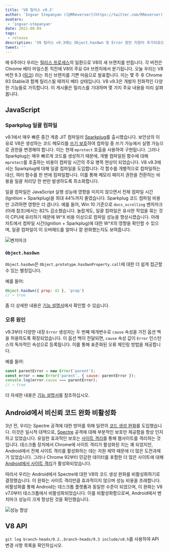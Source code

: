 ```yaml
---
title: 'V8 릴리스 v9.3'
author: 'Ingvar Stepanyan ([@RReverser](https://twitter.com/RReverser))'
avatars:
 - 'ingvar-stepanyan'
date: 2021-08-09
tags:
 - release
description: 'V8 릴리스 v9.3에는 Object.hasOwn 및 Error 원인 지원이 추가되었으며, 컴파일 성능이 향상되고 Android에서 신뢰할 수 없는 코드 생성을 방지하는 완화 기능이 비활성화되었습니다.'
tweet: ''
---
```

매 6주마다 우리는 [릴리스 프로세스](https://v8.dev/docs/release-process)의 일환으로 V8의 새 브랜치를 만듭니다. 각 버전은 Chrome 베타 마일스톤 직전에 V8의 주요 Git 브랜치에서 분기됩니다. 오늘 우리는 V8 버전 9.3 ([링크](https://chromium.googlesource.com/v8/v8.git/+log/branch-heads/9.3)) 라는 최신 브랜치를 기쁜 마음으로 발표합니다. 이는 몇 주 후 Chrome 93 Stable과 함께 릴리스될 때까지 베타 상태입니다. V8 v9.3은 개발자 친화적인 다양한 기능들로 가득합니다. 이 게시물은 릴리스를 기대하며 몇 가지 주요 내용을 미리 살펴봅니다.

<!--truncate-->
## JavaScript

### Sparkplug 일괄 컴파일

v9.1에서 매우 빠른 중간 계층 JIT 컴파일러 [Sparkplug](https://v8.dev/blog/sparkplug)를 출시했습니다. 보안상의 이유로 V8은 생성하는 코드 메모리를 [쓰기 보호](https://en.wikipedia.org/wiki/W%5EX)하여 컴파일 중 쓰기 가능에서 실행 가능으로 권한을 변경해야 합니다. 이는 현재 `mprotect` 호출을 사용하여 구현됩니다. 그러나 Sparkplug는 매우 빠르게 코드를 생성하기 때문에, 개별 컴파일된 함수에 대해 `mprotect`를 호출하는 비용이 컴파일 시간의 주요 병목 현상이 되었습니다. V8 v9.3에서는 Sparkplug에 대해 일괄 컴파일을 도입합니다: 각 함수를 개별적으로 컴파일하는 대신, 여러 함수를 한 번에 컴파일합니다. 이를 통해 메모리 페이지 권한을 전환하는 비용을 일괄 처리당 한 번만 발생하도록 최소화합니다.

일괄 컴파일은 JavaScript 실행 성능에 영향을 미치지 않으면서 전체 컴파일 시간(Ignition + Sparkplug)을 최대 44%까지 줄였습니다. Sparkplug 코드 컴파일 비용만 고려하면 영향은 더 큽니다. 예를 들어, Win 10 기준으로 `docs_scrolling` 벤치마크(아래 참조)에서는 82% 감소했습니다. 놀랍게도, 일괄 컴파일은 유사한 작업을 묶는 것이 CPU에 유리하기 때문에 W^X 비용 이상으로 컴파일 성능을 향상시켰습니다. 아래 차트에서 컴파일 시간(Ignition + Sparkplug)에 대한 W^X의 영향을 확인할 수 있으며, 일괄 컴파일이 이 오버헤드를 얼마나 잘 완화했는지도 보여줍니다.

![벤치마크](/_img/v8-release-93/sparkplug.svg)

### `Object.hasOwn`

`Object.hasOwn`은 `Object.prototype.hasOwnProperty.call`에 대한 더 쉽게 접근할 수 있는 별칭입니다.

예를 들어:

```javascript
Object.hasOwn({ prop: 42 }, 'prop')
// → true
```

좀 더 상세한 내용은 [기능 설명서](https://v8.dev/features/object-has-own)에서 확인할 수 있습니다.

### 오류 원인

v9.3부터 다양한 내장 `Error` 생성자는 두 번째 매개변수로 `cause` 속성을 가진 옵션 백을 허용하도록 확장되었습니다. 이 옵션 백이 전달되면, `cause` 속성 값이 `Error` 인스턴스의 독자적인 속성으로 등록됩니다. 이를 통해 표준화된 오류 체인링 방법을 제공합니다.

예를 들어:

```javascript
const parentError = new Error('parent');
const error = new Error('parent', { cause: parentError });
console.log(error.cause === parentError);
// → true
```

더 자세한 내용은 [기능 설명서](https://v8.dev/features/error-cause)를 참조하십시오.

## Android에서 비신뢰 코드 완화 비활성화

3년 전, 우리는 Spectre 공격에 대한 방어를 위해 일련의 [코드 생성 완화](https://v8.dev/blog/spectre)를 도입했습니다. 이것은 일시적 대책으로, [Spectre](https://spectreattack.com/spectre.pdf) 공격에 대해 부분적인 보호만 제공함을 항상 인지하고 있었습니다. 유일한 효과적인 보호는 [사이트 격리](https://blog.chromium.org/2021/03/mitigating-side-channel-attacks.html)를 통해 웹사이트를 격리하는 것입니다. 데스크톱 장치에서 Chrome에 사이트 격리가 활성화된 지는 꽤 되었지만, Android에서 전체 사이트 격리를 활성화하는 데는 자원 제약 때문에 더 많은 도전과제가 있었습니다. 그러나 Chrome 92부터 민감한 데이터를 포함한 더 많은 사이트에 대해 [Android에서 사이트 격리](https://security.googleblog.com/2021/07/protecting-more-with-site-isolation.html)가 활성화되었습니다.

따라서 우리는 Android에서 Spectre에 대한 V8의 코드 생성 완화를 비활성화하기로 결정했습니다. 이 완화는 사이트 격리만큼 효과적이지 않으며 성능 비용을 초래합니다. 비활성화를 통해 Android는 데스크톱 플랫폼과 동일한 수준이 되었으며, 이 완화는 V8 v7.0부터 데스크톱에서 비활성화되었습니다. 이를 비활성화함으로써, Android에서 벤치마크 성능이 크게 향상된 것을 확인했습니다.

![성능 향상](/_img/v8-release-93/code-mitigations.svg)

## V8 API

`git log branch-heads/9.2..branch-heads/9.3 include/v8.h`를 사용하여 API 변경 사항 목록을 확인하십시오.
